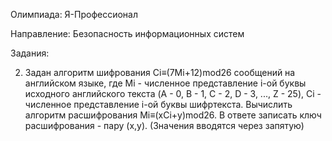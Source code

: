 Олимпиада: Я-Профессионал

Направление: Безопасность информационных систем

Задания:

2) Задан алгоритм шифрования Ci≡(7Mi+12)mod26 сообщений на английском языке,
где Mi - численное представление i-ой буквы исходного английского текста (A - 0, B - 1, C - 2, D - 3, ..., Z - 25),
Ci - численное представление i-ой буквы шифртекста. Вычислить алгоритм расшифрования Mi≡(xCi+y)mod26.
В ответе записать ключ расшифрования - пару (x,y). (Значения вводятся через запятую)
